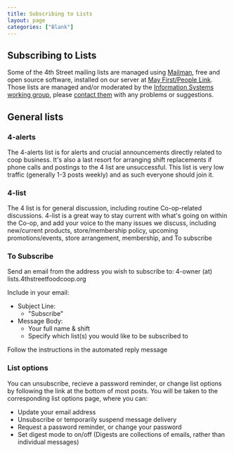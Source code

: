 ```yaml
---
title: Subscribing to Lists
layout: page
categories: ["Blank"]
---
```



## Subscribing to Lists

Some of the 4th Street mailing lists are managed using [Mailman](http://www.gnu.org/software/mailman/), free and open source software, installed on our server at [May First/People Link](http://www.mayfirst.org/).  
Those lists are managed and/or moderated by the [Information Systems working group](http://4thstreetfoodcoop.org/bin/wiki/foodcoop/view/Info_Sys/WebHome), please [contact them](http://foodcoop.mayfirst.org/contact) with any problems or suggestions.

## General lists
### 4-alerts
The 4-alerts list is for alerts and crucial announcements directly related to coop business. It's also a last resort for arranging shift replacements if phone calls and postings to the 4 list are unsuccessful. This list is very low traffic (generally 1-3 posts weekly) and as such everyone should join it.

### 4-list
The 4 list is for general discussion, including routine Co-op-related discussions. 4-list is a great way to stay current with what's going on within the Co-op, and add your voice to the many issues we discuss, including new/current products, store/membership policy, upcoming promotions/events, store arrangement, membership, and To subscribe

### To Subscribe
Send an email from the address you wish to subscribe to: 4-owner (at) lists.4thstreetfoodcoop.org

Include in your email:  

* Subject Line:
  * "Subscribe"
* Message Body:
  * Your full name & shift
  * Specify which list(s) you would like to be subscribed to

Follow the instructions in the automated reply message

### List options
You can unsubscribe, recieve a password reminder, or change list options
by following the link at the bottom of most posts. You will be taken to the corresponding list options page, where you can:

* Update your email address
* Unsubscribe or temporarily suspend message delivery
* Request a password reminder, or change your password
* Set digest mode to on/off (Digests are collections of emails, rather than individual messages)